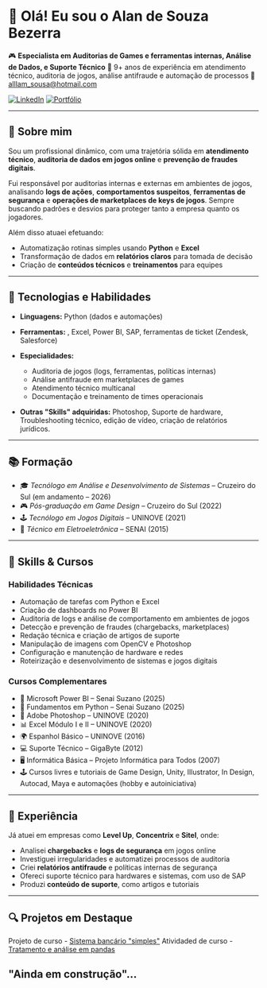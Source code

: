 # 👋 Olá! Eu sou o Alan de Souza Bezerra

🎮 **Especialista em Auditorias de Games e ferramentas internas, Análise de Dados, e Suporte Técnico**
💼 9+ anos de experiência em atendimento técnico, auditoria de jogos, análise antifraude e automação de processos
📧 [alllam\_sousa@hotmail.com](mailto:alllam_sousa@hotmail.com)

[![LinkedIn](https://img.shields.io/badge/LinkedIn-AlanSouzaB-blue?logo=linkedin)](https://www.linkedin.com/in/alansouzab/)
[![Portfólio](https://img.shields.io/badge/Portf%C3%B3lio-GitHub-000?logo=github)](https://github.com/Alansouza-Kai/Portfolio)

---

## 🚀 Sobre mim

Sou um profissional dinâmico, com uma trajetória sólida em **atendimento técnico**, **auditoria de dados em jogos online** e **prevenção de fraudes digitais**.

Fui responsável por auditorias internas e externas em ambientes de jogos, analisando **logs de ações**, **comportamentos suspeitos**, **ferramentas de segurança** e **operações de marketplaces de keys de jogos**.
Sempre buscando padrões e desvios para proteger tanto a empresa quanto os jogadores.

Além disso atuaei efetuando:

* Automatização rotinas simples usando **Python** e **Excel**
* Transformação de dados em **relatórios claros** para tomada de decisão
* Criação de **conteúdos técnicos** e **treinamentos** para equipes

---

## 🧠 Tecnologias e Habilidades

* **Linguagens:** Python (dados e automações)
* **Ferramentas:** , Excel, Power BI, SAP, ferramentas de ticket (Zendesk, Salesforce)
* **Especialidades:**

  * Auditoria de jogos (logs, ferramentas, políticas internas)
  * Análise antifraude em marketplaces de games
  * Atendimento técnico multicanal
  * Documentação e treinamento de times operacionais
* **Outras "Skills" adquiridas:** Photoshop, Suporte de hardware, Troubleshooting técnico, edição de vídeo, criação de relatórios jurídicos.

---

## 📚 Formação

* 🎓 *Tecnólogo em Análise e Desenvolvimento de Sistemas* – Cruzeiro do Sul (em andamento – 2026)
* 🎮 *Pós-graduação em Game Design* – Cruzeiro do Sul (2022)
* 🕹️ *Tecnólogo em Jogos Digitais* – UNINOVE (2021)
* 🔌 *Técnico em Eletroeletrônica* – SENAI (2015)

---

## 🎯 Skills & Cursos

### Habilidades Técnicas

* Automação de tarefas com Python e Excel
* Criação de dashboards no Power BI
* Auditoria de logs e análise de comportamento em ambientes de jogos
* Detecção e prevenção de fraudes (chargebacks, marketplaces)
* Redação técnica e criação de artigos de suporte
* Manipulação de imagens com OpenCV e Photoshop
* Configuração e manutenção de hardware e redes
* Roteirização e desenvolvimento de sistemas e jogos digitais

### Cursos Complementares

* 🧠 Microsoft Power BI – Senai Suzano (2025)
* 🐍 Fundamentos em Python – Senai Suzano (2025)
* 🎨 Adobe Photoshop – UNINOVE (2020)
* 📊 Excel Módulo I e II – UNINOVE (2020)
* 🌍 Espanhol Básico – UNINOVE (2016)
* 💻 Suporte Técnico – GigaByte (2012)
* 🖥️ Informática Básica – Projeto Informática para Todos (2007)
* 🕹️ Cursos livres e tutoriais de Game Design, Unity, Illustrator, In Design, Autocad, Maya e automações (hobby e autoiniciativa)

---

## 💼 Experiência

Já atuei em empresas como **Level Up**, **Concentrix** e **Sitel**, onde:

* Analisei **chargebacks** e **logs de segurança** em jogos online
* Investiguei irregularidades e automatizei processos de auditoria
* Criei **relatórios antifraude** e políticas internas de segurança
* Ofereci suporte técnico para hardwares e sistemas, com uso de SAP
* Produzi **conteúdo de suporte**, como artigos e tutoriais

---

## 🔍 Projetos em Destaque
Projeto de curso - [Sistema bancário "simples"](https://github.com/Alansouza-Kai/Portfolio/blob/main/Dio/Desafio%2001%20v1.3.py)
Atividaded de curso - [Tratamento e análise em pandas](https://github.com/Alansouza-Kai/Portfolio/blob/main/Python%20para%20Data%20Science/pandas/022/022.py)

"Ainda em construção"...
---
